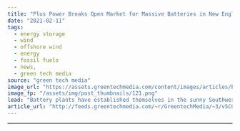 ```yaml
---
title: "Plus Power Breaks Open Market for Massive Batteries in New England"
date: "2021-02-11"
tags: 
  - energy storage
  - wind
  - offshore wind
  - energy
  - fossil fuels
  - news,
  - green tech media
source: "green tech media"
image_url: "https://assets.greentechmedia.com/content/images/articles/boston_evening.png"
image_fp: "/assets/img/post_thumbnails/121.png"
lead: "Battery plants have established themselves in the sunny Southwest, but this week was the first time they won big in New England. San Francisco-based developer Plus Power won two bids in the latest capacity auction held by the New England ISO, which o ..."
article_url: "http://feeds.greentechmedia.com/~r/GreentechMedia/~3/v5C0FGmRoBU/plus-power-breaks-open-new-england-market-for-massive-batteries"
---
```


---
